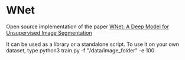 # WNet
Open source implementation of the paper [WNet: A Deep Model for Unsupervised Image Segmentation](https://arxiv.org/pdf/1711.08506.pdf)

It can be used as a library or a standalone script. To use it on your own dataset, type python3 train.py -f "/data/image_folder" -e 100
